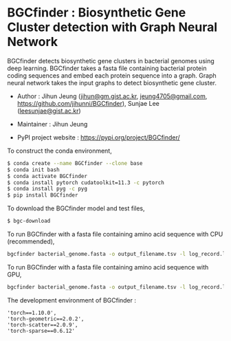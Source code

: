 # BGCfinder : Biosynthetic Gene Cluster detection with Graph Neural Network

BGCfinder detects biosynthetic gene clusters in bacterial genomes using deep learning. BGCfinder takes a fasta file containing bacterial protein coding sequences and embed each protein sequence into a graph. Graph neural network takes the input graphs to detect biosynthetic gene cluster.

- Author : Jihun Jeung (jihun@gm.gist.ac.kr, jeung4705@gmail.com, https://github.com/jihunni/BGCfinder), Sunjae Lee (leesunjae@gist.ac.kr)
- Maintainer : Jihun Jeung 

- PyPI project website : https://pypi.org/project/BGCfinder/

To construct the conda environment,
```bash
$ conda create --name BGCfinder --clone base
$ conda init bash
$ conda activate BGCfinder
$ conda install pytorch cudatoolkit=11.3 -c pytorch
$ conda install pyg -c pyg
$ pip install BGCfinder
```

To download the BGCfinder model and test files,
```bash
$ bgc-download
```

To run BGCfinder with a fasta file containing amino acid sequence with CPU (recommended),
```bash
bgcfinder bacterial_genome.fasta -o output_filename.tsv -l log_record.log -d False
```

To run BGCfinder with a fasta file containing amino acid sequence with GPU,
```bash
bgcfinder bacterial_genome.fasta -o output_filename.tsv -l log_record.log -d True
```

The development environment of BGCfinder : 
```
'torch==1.10.0',
'torch-geometric==2.0.2',
'torch-scatter==2.0.9',
'torch-sparse==0.6.12'
```
